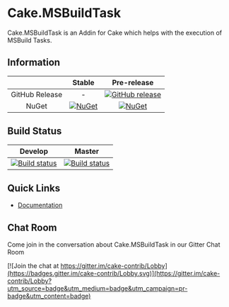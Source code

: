 Cake.MSBuildTask
============

Cake.MSBuildTask is an Addin for Cake which helps with the execution of MSBuild Tasks.

## Information

| |Stable|Pre-release|
|:--:|:--:|:--:|
|GitHub Release|-|[![GitHub release](https://img.shields.io/github/release/cake-contrib/Cake.MSBuildTask.svg)](https://github.com/cake-contrib/Cake.MSBuildTask/releases/latest)|
|NuGet|[![NuGet](https://img.shields.io/nuget/v/Cake.MSBuildTask.svg)](https://www.nuget.org/packages/Cake.MSBuildTask)|[![NuGet](https://img.shields.io/nuget/vpre/Cake.MSBuildTask.svg)](https://www.nuget.org/packages/Cake.MSBuildTask)|

## Build Status

|Develop|Master|
|:--:|:--:|
|[![Build status](https://ci.appveyor.com/api/projects/status/vlcl0djo62amjmv5/branch/develop?svg=true)](https://ci.appveyor.com/project/cakecontrib/cake-msbuildtask/branch/develop)|[![Build status](https://ci.appveyor.com/api/projects/status/vlcl0djo62amjmv5/branch/develop?svg=true)](https://ci.appveyor.com/project/cakecontrib/cake-msbuildtask/branch/master)|

## Quick Links

- [Documentation](https://cake-contrib.github.io/Cake.MSBuildTask/)

## Chat Room
Come join in the conversation about Cake.MSBuildTask in our Gitter Chat Room

[![Join the chat at https://gitter.im/cake-contrib/Lobby](https://badges.gitter.im/cake-contrib/Lobby.svg)](https://gitter.im/cake-contrib/Lobby?utm_source=badge&utm_medium=badge&utm_campaign=pr-badge&utm_content=badge)
